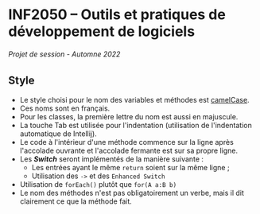 # INF2050 – Outils et pratiques de développement de logiciels
###### Projet de session - Automne 2022
## Style
+ Le style choisi pour le nom des variables et méthodes est [camelCase](https://en.wikipedia.org/wiki/Camel_case "camelCase").
+ Ces noms sont en français.
+ Pour les classes, la première lettre du nom est aussi en majuscule.
+ La touche Tab est utilisée pour l'indentation (utilisation de l'indentation automatique de Intellij).
+ Le code à l'intérieur d'une méthode commence sur la ligne après l'accolade ouvrante et l'accolade fermante est sur sa propre ligne.
+ Les _**Switch**_ seront implémentés de la manière suivante :
  + Les entrées ayant le même `return` soient sur la même ligne ;
  + Utilisation des `->` et des `Enhanced Switch`
+ Utilisation de `forEach()` plutôt que `for(A a:B b)`
+ Le nom des méthodes n'est pas obligatoirement un verbe, mais il dit clairement ce que la méthode fait.
